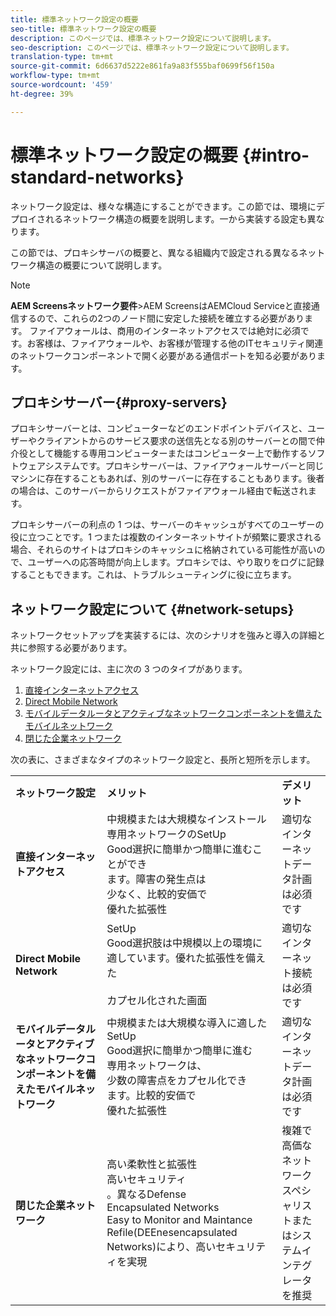 ```yaml
---
title: 標準ネットワーク設定の概要
seo-title: 標準ネットワーク設定の概要
description: このページでは、標準ネットワーク設定について説明します。
seo-description: このページでは、標準ネットワーク設定について説明します。
translation-type: tm+mt
source-git-commit: 6d6637d5222e861fa9a83f555baf0699f56f150a
workflow-type: tm+mt
source-wordcount: '459'
ht-degree: 39%

---
```



# 標準ネットワーク設定の概要 {#intro-standard-networks}

ネットワーク設定は、様々な構造にすることができます。この節では、環境にデプロイされるネットワーク構造の概要を説明します。一から実装する設定も異なります。

この節では、プロキシサーバの概要と、異なる組織内で設定される異なるネットワーク構造の概要について説明します。

>[!NOTE]
>**AEM Screensネットワーク要件&#x200B;**>AEM ScreensはAEMCloud Serviceと直接通信するので、これらの2つのノード間に安定した接続を確立する必要があります。 ファイアウォールは、商用のインターネットアクセスでは絶対に必須です。お客様は、ファイアウォールや、お客様が管理する他のITセキュリティ関連のネットワークコンポーネントで開く必要がある通信ポートを知る必要があります。

## プロキシサーバー{#proxy-servers}

プロキシサーバーとは、コンピューターなどのエンドポイントデバイスと、ユーザーやクライアントからのサービス要求の送信先となる別のサーバーとの間で仲介役として機能する専用コンピューターまたはコンピューター上で動作するソフトウェアシステムです。プロキシサーバーは、ファイアウォールサーバーと同じマシンに存在することもあれば、別のサーバーに存在することもあります。後者の場合は、このサーバーからリクエストがファイアウォール経由で転送されます。

プロキシサーバーの利点の 1 つは、サーバーのキャッシュがすべてのユーザーの役に立つことです。1 つまたは複数のインターネットサイトが頻繁に要求される場合、それらのサイトはプロキシのキャッシュに格納されている可能性が高いので、ユーザーへの応答時間が向上します。プロキシでは、やり取りをログに記録することもできます。これは、トラブルシューティングに役に立ちます。

## ネットワーク設定について {#network-setups}

ネットワークセットアップを実装するには、次のシナリオを強みと導入の詳細と共に参照する必要があります。

ネットワーク設定には、主に次の 3 つのタイプがあります。

1. [直接インターネットアクセス](/help/using/direct-internet-access.md)
1. [Direct Mobile Network](/help/using/mobile-network-setup.md)
1. [モバイルデータルータとアクティブなネットワークコンポーネントを備えたモバイルネットワーク](/help/using/mobile-network-setup-router.md)
1. [閉じた企業ネットワーク](/help/using/enclosed-corporate-network.md)

次の表に、さまざまなタイプのネットワーク設定と、長所と短所を示します。

<table>
 <tbody>
  <tr>
   <td><strong>ネットワーク設定</strong></td>
   <td><strong>メリット</strong></td>
   <td><strong>デメリット</strong></td>
  </tr>
  <tr>
   <td><strong>直接インターネットアクセス</strong></td>
   <td>中規模または大規模なインストール<br>専用ネットワークのSetUp<br>Good選択に簡単かつ簡単に進むことができ<br>ます。障害の発生点は<br>少なく、比較的安価で<br>優れた拡張性</td>
   <td>適切なインターネットデータ計画は必須です</td>
  </tr>
    <tr>
   <td><strong>Direct Mobile Network</strong></td>
   <td>SetUp<br>Good選択肢は中規模以上の環境に適しています。優れた拡張性を備えた<br><br>カプセル化された画面
</td>
   <td>適切なインターネット接続は必須です</td>
  </tr>
    <tr>
<tr>
   <td><strong>モバイルデータルータとアクティブなネットワークコンポーネントを備えたモバイルネットワーク</strong></td>
   <td>中規模または大規模な導入に適したSetUp<br>Good選択に簡単かつ簡単に進む<br>専用ネットワークは、<br>少数の障害点をカプセル化でき<br>ます。比較的安価で<br>優れた拡張性</br></td>
   <td>適切なインターネットデータ計画は必須です</td>
  </tr>
    <tr>

<td><strong>閉じた企業ネットワーク</strong></td>
   <td>高い柔軟性と拡張性<br>高いセキュリティ<br>。異なるDefense<br>Encapsulated Networks<br>Easy to Monitor and Maintance Refile(DEEnesencapsulated Networks)により、高いセキュリティを実現</td>
   <td>複雑で高価な<br>ネットワークスペシャリストまたはシステムインテグレータを推奨</td>
  </tr>
  </tr>
 </tbody>
</table>


